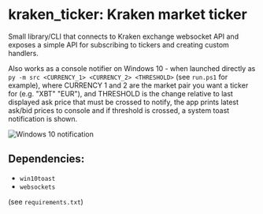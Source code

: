 # kraken_ticker: Kraken market ticker
Small library/CLI that connects to Kraken exchange websocket API
and exposes a simple API for subscribing to tickers
and creating custom handlers.

Also works as a console notifier on Windows 10 - when launched directly
as `py -m src <CURRENCY_1> <CURRENCY_2> <THRESHOLD>`
(see `run.ps1` for example), where CURRENCY 1 and 2 are the market
pair you want a ticker for (e.g. "XBT" "EUR"),
and THRESHOLD is the change relative to last displayed
ask price that must be crossed to notify, the app prints latest ask/bid prices
to console and if threshold is crossed, a system toast notification is shown.

![Windows 10 notification](https://i.imgur.com/MlbqHK2.png)

## Dependencies:
 - `win10toast`
 - `websockets`

(see `requirements.txt`)
